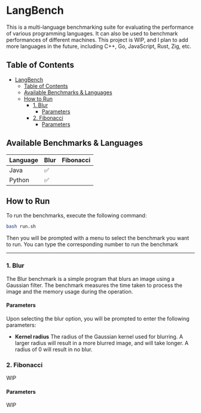 # LangBench

This is a multi-language benchmarking suite for evaluating the performance of various programming languages. It can also be used to benchmark performances of different machines. This project is WIP, and I plan to add more languages in the future, including C++, Go, JavaScript, Rust, Zig, etc.

## Table of Contents

- [LangBench](#langbench)
  - [Table of Contents](#table-of-contents)
  - [Available Benchmarks \& Languages](#available-benchmarks--languages)
  - [How to Run](#how-to-run)
    - [1. Blur](#1-blur)
      - [Parameters](#parameters)
    - [2. Fibonacci](#2-fibonacci)
      - [Parameters](#parameters-1)

## Available Benchmarks & Languages

| Language | Blur | Fibonacci |
|----------|------|-----------|
| Java     |  ✅  |         |
| Python   |  ✅  |         |

## How to Run

To run the benchmarks, execute the following command:

```bash
bash run.sh
```

Then you will be prompted with a menu to select the benchmark you want to run. You can type the corresponding number to run the benchmark

---

### 1. Blur

The Blur benchmark is a simple program that blurs an image using a Gaussian filter. The benchmark measures the time taken to process the image and the memory usage during the operation.

#### Parameters

Upon selecting the blur option, you will be prompted to enter the following parameters:

- **Kernel radius**
    The radius of the Gaussian kernel used for blurring. A larger radius will result in a more blurred image, and will take longer. A radius of 0 will result in no blur.

### 2. Fibonacci

WIP

#### Parameters

WIP
